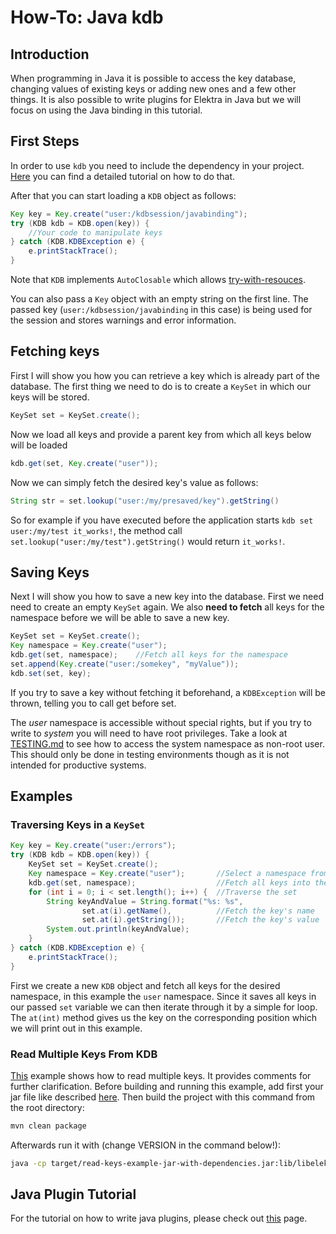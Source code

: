 # How-To: Java kdb

## Introduction

When programming in Java it is possible to access the key database, changing values of existing keys or adding new ones and a few other things. It is also possible to write plugins for Elektra in Java but we will focus on using the Java
binding in this tutorial.

## First Steps

In order to use `kdb` you need to include the dependency in your project. [Here](../../src/bindings/jna/README.md) you can find a detailed tutorial on how to do that.

After that you can start loading a `KDB` object as follows:

```java
Key key = Key.create("user:/kdbsession/javabinding");
try (KDB kdb = KDB.open(key)) {
    //Your code to manipulate keys
} catch (KDB.KDBException e) {
    e.printStackTrace();
}
```

Note that `KDB` implements `AutoClosable` which allows [try-with-resouces](https://docs.oracle.com/javase/tutorial/essential/exceptions/tryResourceClose.html).

You can also pass a `Key` object with an empty string on the first line. The passed key (`user:/kdbsession/javabinding` in this case) is being used for the session and stores warnings and error information.

## Fetching keys

First I will show you how you can retrieve a key which is already part of the database. The first thing we need to do is to create a `KeySet` in which our keys will be stored.

```java
KeySet set = KeySet.create();
```

Now we load all keys and provide a parent key from which all keys below will be loaded

```java
kdb.get(set, Key.create("user"));
```

Now we can simply fetch the desired key's value as follows:

```java
String str = set.lookup("user:/my/presaved/key").getString()
```

So for example if you have executed before the application starts `kdb set user:/my/test it_works!`,
the method call `set.lookup("user:/my/test").getString()` would return `it_works!`.

## Saving Keys

Next I will show you how to save a new key into the database. First we need need to create an empty `KeySet` again. We also **need to fetch** all keys for the namespace before we will be able to save a new key.

```java
KeySet set = KeySet.create();
Key namespace = Key.create("user");
kdb.get(set, namespace);    //Fetch all keys for the namespace
set.append(Key.create("user:/somekey", "myValue"));
kdb.set(set, key);
```

If you try to save a key without fetching it beforehand, a `KDBException` will be thrown, telling you to call get before set.

The _user_ namespace is accessible without special rights, but if you try to write to _system_ you will need to have root
privileges. Take a look at [TESTING.md](/doc/TESTING.md) to see how to access the system namespace as non-root user. This should only be done in testing
environments though as it is not intended for productive systems.

## Examples

### Traversing Keys in a `KeySet`

```java
Key key = Key.create("user:/errors");
try (KDB kdb = KDB.open(key)) {
    KeySet set = KeySet.create();
    Key namespace = Key.create("user");       //Select a namespace from which all keys should be fetched
    kdb.get(set, namespace);                  //Fetch all keys into the set object
    for (int i = 0; i < set.length(); i++) {  //Traverse the set
        String keyAndValue = String.format("%s: %s",
                set.at(i).getName(),          //Fetch the key's name
                set.at(i).getString());       //Fetch the key's value
        System.out.println(keyAndValue);
    }
} catch (KDB.KDBException e) {
    e.printStackTrace();
}
```

First we create a new `KDB` object and fetch all keys for the desired namespace, in this example the `user` namespace. Since it saves all
keys in our passed `set` variable we can then iterate through it by a simple for loop.
The `at(int)` method gives us the key on the corresponding position which we will print out in this example.

### Read Multiple Keys From KDB

[This](../../examples/external/java/read-keys-example) example shows how to read multiple keys. It provides comments for further clarification.
Before building and running this example, add first your jar file like described [here](../../examples/external/java/read-keys-example/README.md).
Then build the project with this command from the root directory:

```sh
mvn clean package
```

Afterwards run it with (change VERSION in the command below!):

```sh
java -cp target/read-keys-example-jar-with-dependencies.jar:lib/libelektra4j-VERSION.jar org.libelektra.app.App
```

## Java Plugin Tutorial

For the tutorial on how to write java plugins, please check out [this](/doc/tutorials/java-plugins.md) page.
